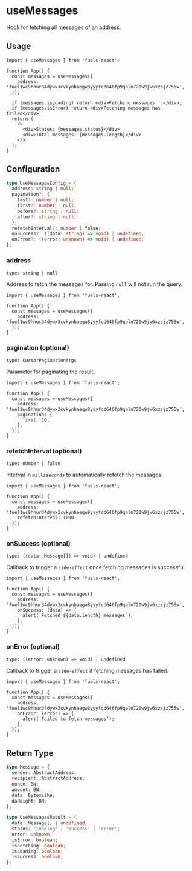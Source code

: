 # useMessages

Hook for fetching all messages of an address.

## Usage

```tsx
import { useMessages } from 'fuels-react';

function App() {
  const messages = useMessages({
    address: 'fuel1wc9hhur34dywx3cvkynhaegw8yyyfcd646fp9qaln720w9jw6xzsjz755w',
  });

  if (messages.isLoading) return <div>Fetching messages...</div>;
  if (messages.isError) return <div>Fetching messages has failed</div>;
  return (
    <>
      <div>Status: {messages.status}</div>
      <div>Total messages: {messages.length}</div>
    </>
  );
}
```

## Configuration

```ts
type UseMessagesConfig = {
  address: string | null;
  pagination?: {
    last?: number | null;
    first?: number | null;
    before?: string | null;
    after?: string | null;
  };
  refetchInterval?: number | false;
  onSuccess?: ((data: string) => void) | undefined;
  onError?: ((error: unknown) => void) | undefined;
};
```

### address

`type: string | null`

Address to fetch the messages for. Passing `null` will not run the query.

```tsx {5}
import { useMessages } from 'fuels-react';

function App() {
  const messages = useMessages({
    address: 'fuel1wc9hhur34dywx3cvkynhaegw8yyyfcd646fp9qaln720w9jw6xzsjz755w',
  });
}
```

### pagination (optional)

`type: CursorPaginationArgs`

Parameter for paginating the result.

```tsx {6-8}
import { useMessages } from 'fuels-react';

function App() {
  const messages = useMessages({
    address: 'fuel1wc9hhur34dywx3cvkynhaegw8yyyfcd646fp9qaln720w9jw6xzsjz755w',
    pagination: {
      first: 10,
    },
  });
}
```

### refetchInterval (optional)

`type: number | false`

Interval in `milliseconds` to automatically refetch the messages.

```tsx {6}
import { useMessages } from 'fuels-react';

function App() {
  const messages = useMessages({
    address: 'fuel1wc9hhur34dywx3cvkynhaegw8yyyfcd646fp9qaln720w9jw6xzsjz755w',
    refetchInterval: 1000
  });
}
```

### onSuccess (optional)

`type: ((data: Message[]) => void) | undefined`

Callback to trigger a `side-effect` once fetching messages is successful.

```tsx {6-8}
import { useMessages } from 'fuels-react';

function App() {
  const messages = useMessages({
    address: 'fuel1wc9hhur34dywx3cvkynhaegw8yyyfcd646fp9qaln720w9jw6xzsjz755w',
    onSuccess: (data) => {
      alert(`Fetched ${data.length} messages`);
    },
  });
}
```

### onError (optional)

`type: ((error: unknown) => void) | undefined`

Callback to trigger a `side-effect` if fetching messages has failed.

```tsx {6-8}
import { useMessages } from 'fuels-react';

function App() {
  const messages = useMessages({
    address: 'fuel1wc9hhur34dywx3cvkynhaegw8yyyfcd646fp9qaln720w9jw6xzsjz755w',
    onError: (error) => {
      alert('Failed to fetch messages');
    },
  });
}
```

## Return Type

```ts
type Message = {
  sender: AbstractAddress;
  recipient: AbstractAddress;
  nonce: BN;
  amount: BN;
  data: BytesLike;
  daHeight: BN;
};

type UseMessagesResult = {
  data: Message[] | undefined;
  status: 'loading' | 'success' | 'error';
  error: unknown;
  isError: boolean;
  isFetching: boolean;
  isLoading: boolean;
  isSuccess: boolean;
};
```

